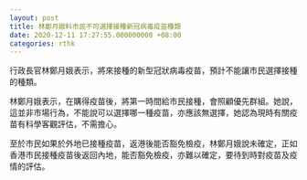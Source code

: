 ```yaml
---
layout: post
title: 林鄭月娥料市民不可選擇接種新冠病毒疫苗種類
date: 2020-12-11 17:27:55.000000000 +08:00
categories: rthk
---
```


行政長官林鄭月娥表示，將來接種的新型冠狀病毒疫苗，預計不能讓巿民選擇接種的種類。

林鄭月娥表示，在購得疫苗後，將第一時間給巿民接種，會照顧優先群組。她說，這並非巿場行為，不能說可以選擇哪一種疫苗，亦應該無選擇，她認為現時有關疫苗有科學客觀評估，不需擔心。

至於巿民如果於外地已接種疫苗，返港後能否豁免檢疫，林鄭月娥說未確定，正如香港巿民接種疫苗後返回內地，能否豁免檢疫，亦難以確定，要待到時對疫苗及疫情的評估。
